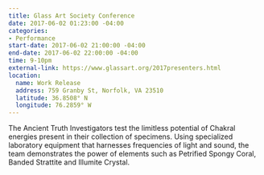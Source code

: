 ```yaml
---
title: Glass Art Society Conference
date: 2017-06-02 01:23:00 -04:00
categories:
- Performance
start-date: 2017-06-02 21:00:00 -04:00
end-date: 2017-06-02 22:00:00 -04:00
time: 9-10pm
external-link: https://www.glassart.org/2017presenters.html
location:
  name: Work Release
  address: 759 Granby St, Norfolk, VA 23510
  latitude: 36.8508° N
  longitude: 76.2859° W
---
```


The Ancient Truth Investigators test the limitless potential of Chakral energies present in their collection of specimens. Using specialized laboratory equipment that harnesses frequencies of light and sound, the team demonstrates the power of elements such as Petrified Spongy Coral, Banded Strattite and Illumite Crystal.